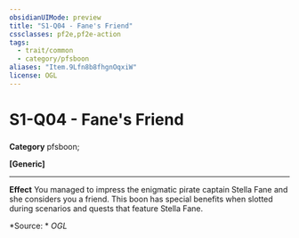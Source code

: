 ```yaml
---
obsidianUIMode: preview
title: "S1-Q04 - Fane's Friend"
cssclasses: pf2e,pf2e-action
tags:
  - trait/common
  - category/pfsboon
aliases: "Item.9Lfn8b8fhgnOqxiW"
license: OGL
---
```

# S1-Q04 - Fane's Friend

### 

**Category** pfsboon; 




**\[Generic\]**

* * *

**Effect** You managed to impress the enigmatic pirate captain Stella Fane and she considers you a friend. This boon has special benefits when slotted during scenarios and quests that feature Stella Fane.

*Source: *
*OGL*
